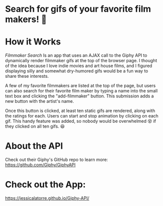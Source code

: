 # Search for gifs of your favorite film makers! :movie_camera:

# How it Works
*Filmmaker Search* Is an app that uses an AJAX call to the Giphy API to dynamically render filmmaker gifs at the top of the browser page. I thought of the idea because I love indie movies and art house films, and I figured displaying silly and somewhat dry-humored gifs would be a fun way to share these interests.

A few of my favorite filmmakers are listed at the top of the page, but users can also search for their favorite film maker by typing a name into the small text box and clicking the "add-filmmaker" button. This submission adds a new button with the artist's name.

Once this button is clicked, at least ten static gifs are rendered, along with the ratings for each. Users can start and stop animation by clicking on each gif. This handy feature was added, so nobody would be overwhelmed :dizzy_face: if they clicked on all ten gifs. :satisfied:

# About the API
Check out their Giphy's GitHub repo to learn more:
https://github.com/Giphy/GiphyAPI

# Check out the App:
https://jessicalatorre.github.io/Giphy-API/

